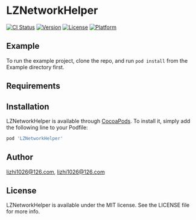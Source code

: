 # LZNetworkHelper

[![CI Status](https://img.shields.io/travis/lizhi1026@126.com/LZNetworkHelper.svg?style=flat)](https://travis-ci.org/lizhi1026@126.com/LZNetworkHelper)
[![Version](https://img.shields.io/cocoapods/v/LZNetworkHelper.svg?style=flat)](https://cocoapods.org/pods/LZNetworkHelper)
[![License](https://img.shields.io/cocoapods/l/LZNetworkHelper.svg?style=flat)](https://cocoapods.org/pods/LZNetworkHelper)
[![Platform](https://img.shields.io/cocoapods/p/LZNetworkHelper.svg?style=flat)](https://cocoapods.org/pods/LZNetworkHelper)

## Example

To run the example project, clone the repo, and run `pod install` from the Example directory first.

## Requirements

## Installation

LZNetworkHelper is available through [CocoaPods](https://cocoapods.org). To install
it, simply add the following line to your Podfile:

```ruby
pod 'LZNetworkHelper'
```

## Author

lizhi1026@126.com, lizhi1026@126.com

## License

LZNetworkHelper is available under the MIT license. See the LICENSE file for more info.
